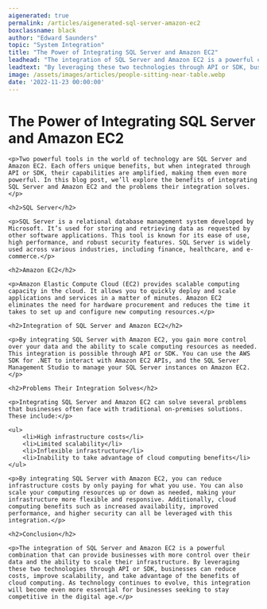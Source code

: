 ```yaml
---
aigenerated: true
permalink: /articles/aigenerated-sql-server-amazon-ec2
boxclassname: black
author: "Edward Saunders"
topic: "System Integration"
title: "The Power of Integrating SQL Server and Amazon EC2"
leadhead: "The integration of SQL Server and Amazon EC2 is a powerful combination that can provide businesses with more control over their data and the ability to scale their infrastructure"
leadtext: "By leveraging these two technologies through API or SDK, businesses can reduce costs, improve scalability, and take advantage of the benefits of cloud computing. As technology continues to evolve, this integration will become even more essential for businesses seeking to stay competitive in the digital age."
image: /assets/images/articles/people-sitting-near-table.webp
date: '2022-11-23 00:00:00'
---
```

<div class="arttext">	<h1>The Power of Integrating SQL Server and Amazon EC2</h1>

	<p>Two powerful tools in the world of technology are SQL Server and Amazon EC2. Each offers unique benefits, but when integrated through API or SDK, their capabilities are amplified, making them even more powerful. In this blog post, we’ll explore the benefits of integrating SQL Server and Amazon EC2 and the problems their integration solves.</p>

	<h2>SQL Server</h2>

	<p>SQL Server is a relational database management system developed by Microsoft. It’s used for storing and retrieving data as requested by other software applications. This tool is known for its ease of use, high performance, and robust security features. SQL Server is widely used across various industries, including finance, healthcare, and e-commerce.</p>

	<h2>Amazon EC2</h2>

	<p>Amazon Elastic Compute Cloud (EC2) provides scalable computing capacity in the cloud. It allows you to quickly deploy and scale applications and services in a matter of minutes. Amazon EC2 eliminates the need for hardware procurement and reduces the time it takes to set up and configure new computing resources.</p>

	<h2>Integration of SQL Server and Amazon EC2</h2>

	<p>By integrating SQL Server with Amazon EC2, you gain more control over your data and the ability to scale computing resources as needed. This integration is possible through API or SDK. You can use the AWS SDK for .NET to interact with Amazon EC2 APIs, and the SQL Server Management Studio to manage your SQL Server instances on Amazon EC2.</p>

	<h2>Problems Their Integration Solves</h2>

	<p>Integrating SQL Server and Amazon EC2 can solve several problems that businesses often face with traditional on-premises solutions. These include:</p>

	<ul>
		<li>High infrastructure costs</li>
		<li>Limited scalability</li>
		<li>Inflexible infrastructure</li>
		<li>Inability to take advantage of cloud computing benefits</li>
	</ul>

	<p>By integrating SQL Server with Amazon EC2, you can reduce infrastructure costs by only paying for what you use. You can also scale your computing resources up or down as needed, making your infrastructure more flexible and responsive. Additionally, cloud computing benefits such as increased availability, improved performance, and higher security can all be leveraged with this integration.</p>

	<h2>Conclusion</h2>

	<p>The integration of SQL Server and Amazon EC2 is a powerful combination that can provide businesses with more control over their data and the ability to scale their infrastructure. By leveraging these two technologies through API or SDK, businesses can reduce costs, improve scalability, and take advantage of the benefits of cloud computing. As technology continues to evolve, this integration will become even more essential for businesses seeking to stay competitive in the digital age.</p>

</div>
